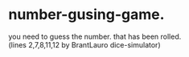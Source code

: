 # number-gusing-game.
you need to guess the number. that has been rolled.  
(lines 2,7,8,11,12 by BrantLauro dice-simulator)
